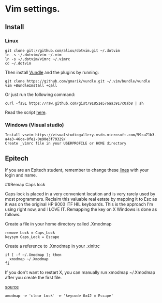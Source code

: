 # Vim settings.

## Install
### Linux
    
    git clone git://github.com/aliou/dotvim.git ~/.dotvim
    ln -s ~/.dotvim/vim ~/.vim
    ln -s ~/.dotvim/vimrc ~/.vimrc
    cd ~/.dotvim

Then install [Vundle][l2] and the plugins by running:

    git clone https://github.com/gmarik/vundle.git ~/.vim/bundle/vundle
    vim +BundleInstall +qall

Or just run the following command:
    
    curl -fsSL https://raw.github.com/gist/91851e576aa3917c0ab8 | sh

Read the script [here](https://gist.github.com/aliou/91851e576aa3917c0ab8).
### Windows (Visual studio)
	Install vsvim https://visualstudiogallery.msdn.microsoft.com/59ca71b3-a4a3-46ca-8fe1-0e90e3f79329/
	Create _vimrc file in your USERPROFILE or HOME directory
	
## Epitech

If you are an Epitech student, remember to change these [lines][l1] with your login
and name.

##Remap Caps lock

Caps lock is placed in a very convenient location and is very rarely used by
most programmers. Reclaim this valuable real estate by mapping it to Esc as it
was on the original HP 9000 ITF HIL keyboards. This is the approach I'm using
right now, and I LOVE IT. Remapping the key on X Windows is done as follows.

Create a file in your home directory called .Xmodmap

	remove Lock = Caps_Lock
	keysym Caps_Lock = Escape

Create a reference to .Xmodmap in your .xinitrc

	if [ -f ~/.Xmodmap ]; then
	  xmodmap ~/.Xmodmap
	fi
If you don't want to restart X, you can manually run xmodmap ~/.Xmodmap after
you create the first file.

[source](http://dailyvim.blogspot.fr/2008/04/ways-to-avoid-esc-key.html)

	xmodmap -e 'clear Lock' -e 'keycode 0x42 = Escape'

[l1]: https://github.com/aliou/dotvim/blob/master/vim/plugin/epitech/header.vim#L17-18
[l2]: https://github.com/gmarik/vundle
[l3]: https://gist.github.com/aliou/91851e576aa3917c0ab8
